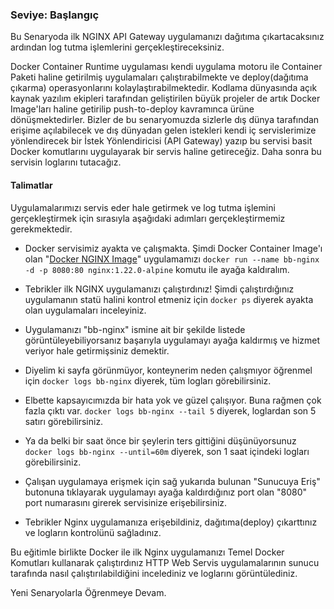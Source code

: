 ###  Seviye: Başlangıç  
  
Bu Senaryoda ilk NGINX API Gateway uygulamanızı dağıtıma çıkartacaksınız ardından log tutma işlemlerini gerçekleştireceksiniz. 

Docker Container Runtime uygulaması kendi uygulama motoru ile Container Paketi haline getirilmiş uygulamaları çalıştırabilmekte ve deploy(dağıtıma çıkarma) operasyonlarını kolaylaştırabilmektedir. Kodlama dünyasında açık kaynak yazılım ekipleri tarafından geliştirilen büyük projeler de artık Docker Image'ları haline getirilip push-to-deploy kavramınca ürüne dönüşmektedirler. Bizler de bu senaryomuzda sizlerle dış dünya tarafından erişime açılabilecek ve dış dünyadan gelen istekleri kendi iç servislerimize yönlendirecek bir İstek Yönlendiricisi (API Gateway) yazıp bu servisi basit Docker komutlarını uygulayarak bir servis haline getireceğiz. Daha sonra bu servisin loglarını tutacağız.  

#### Talimatlar  

Uygulamalarımızı servis eder hale getirmek ve log tutma işlemini gerçekleştirmek için sırasıyla aşağıdaki adımları gerçekleştirmemiz gerekmektedir.    
  
- Docker servisimiz ayakta ve çalışmakta. Şimdi Docker Container Image'ı olan "[Docker NGINX Image](https://hub.docker.com/_/nginx)" uygulamamızı ``docker run --name bb-nginx -d -p 8080:80 nginx:1.22.0-alpine`` komutu ile ayağa kaldıralım.  

- Tebrikler ilk NGINX uygulamanızı çalıştırdınız! Şimdi çalıştırdığınız uygulamanın statü halini kontrol etmeniz için ``docker ps`` diyerek ayakta olan uygulamaları inceleyiniz.  

- Uygulamanızı "bb-nginx" ismine ait bir şekilde listede görüntüleyebiliyorsanız başarıyla uygulamayı ayağa kaldırmış ve hizmet veriyor hale getirmişsiniz demektir.  

- Diyelim ki sayfa görünmüyor, konteynerim neden çalışmıyor öğrenmel için ``docker logs bb-nginx`` diyerek, tüm logları görebilirsiniz.  

- Elbette kapsayıcımızda bir hata yok ve güzel çalışıyor. Buna rağmen çok fazla çıktı var. ``docker logs bb-nginx --tail 5`` diyerek, loglardan son 5 satırı görebilirsiniz.  

- Ya da belki bir saat önce bir şeylerin ters gittiğini düşünüyorsunuz ``docker logs bb-nginx --until=60m`` diyerek, son 1 saat içindeki logları görebilirsiniz.  

- Çalışan uygulamaya erişmek için sağ yukarıda bulunan "Sunucuya Eriş" butonuna tıklayarak uygulamayı ayağa kaldırdığınız port olan "8080" port numarasını girerek servisinize erişebilirsiniz.  

- Tebrikler Nginx uygulamanıza erişebildiniz, dağıtıma(deploy) çıkarttınız ve logların kontrolünü sağladınız.  

Bu eğitimle birlikte Docker ile ilk Nginx uygulamanızı Temel Docker Komutları kullanarak çalıştırdınız HTTP Web Servis uygulamalarının sunucu tarafında nasıl çalıştırılabildiğini incelediniz ve loglarını görüntülediniz.  

Yeni Senaryolarla Öğrenmeye Devam.  







